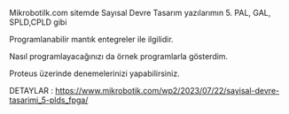 Mikrobotilk.com sitemde Sayısal Devre Tasarım yazılarımın 5. PAL, GAL, SPLD,CPLD gibi

Programlanabilir mantık entegreler ile ilgilidir. 

Nasıl programlayacağınızı da örnek programlarla gösterdim. 

Proteus üzerinde denemelerinizi yapabilirsiniz. 

DETAYLAR : https://www.mikrobotik.com/wp2/2023/07/22/sayisal-devre-tasarimi_5-plds_fpga/


